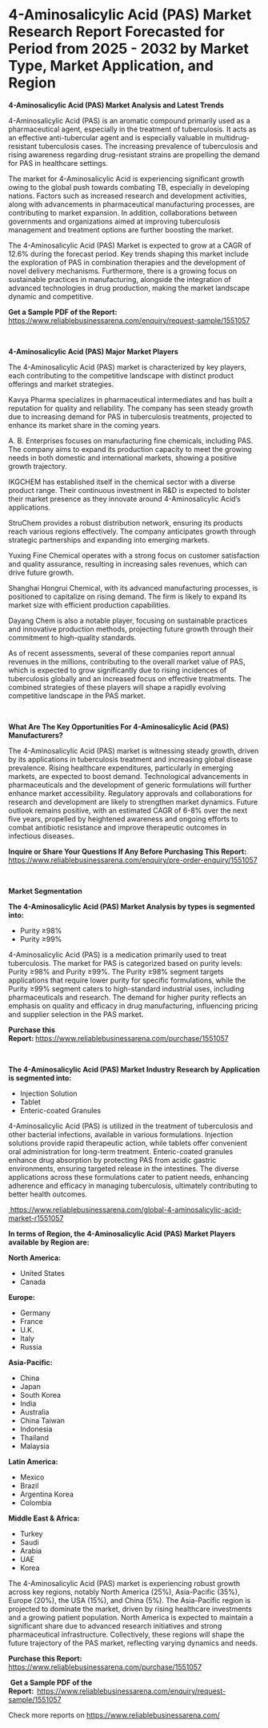 <p><h1>4-Aminosalicylic Acid (PAS) Market Research Report Forecasted for Period from 2025 -  2032 by Market Type, Market Application, and Region</h1></p><p><strong>4-Aminosalicylic Acid (PAS) Market Analysis and Latest Trends</strong></p>
<p><p>4-Aminosalicylic Acid (PAS) is an aromatic compound primarily used as a pharmaceutical agent, especially in the treatment of tuberculosis. It acts as an effective anti-tubercular agent and is especially valuable in multidrug-resistant tuberculosis cases. The increasing prevalence of tuberculosis and rising awareness regarding drug-resistant strains are propelling the demand for PAS in healthcare settings.</p><p>The market for 4-Aminosalicylic Acid is experiencing significant growth owing to the global push towards combating TB, especially in developing nations. Factors such as increased research and development activities, along with advancements in pharmaceutical manufacturing processes, are contributing to market expansion. In addition, collaborations between governments and organizations aimed at improving tuberculosis management and treatment options are further boosting the market.</p><p>The 4-Aminosalicylic Acid (PAS) Market is expected to grow at a CAGR of 12.6% during the forecast period. Key trends shaping this market include the exploration of PAS in combination therapies and the development of novel delivery mechanisms. Furthermore, there is a growing focus on sustainable practices in manufacturing, alongside the integration of advanced technologies in drug production, making the market landscape dynamic and competitive.</p></p>
<p><strong>Get a Sample PDF of the Report:&nbsp;</strong> <a href="https://www.reliablebusinessarena.com/enquiry/request-sample/1551057?utm_campaign=2112&utm_medium=2&utm_source=Github&utm_content=ia&utm_term=02042025&utm_id=4-aminosalicylic-acid-pas">https://www.reliablebusinessarena.com/enquiry/request-sample/1551057</a></p>
<p>&nbsp;</p>
<p><strong>4-Aminosalicylic Acid (PAS) Major Market Players</strong></p>
<p><p>The 4-Aminosalicylic Acid (PAS) market is characterized by key players, each contributing to the competitive landscape with distinct product offerings and market strategies. </p><p>Kavya Pharma specializes in pharmaceutical intermediates and has built a reputation for quality and reliability. The company has seen steady growth due to increasing demand for PAS in tuberculosis treatments, projected to enhance its market share in the coming years. </p><p>A. B. Enterprises focuses on manufacturing fine chemicals, including PAS. The company aims to expand its production capacity to meet the growing needs in both domestic and international markets, showing a positive growth trajectory. </p><p>IKGCHEM has established itself in the chemical sector with a diverse product range. Their continuous investment in R&D is expected to bolster their market presence as they innovate around 4-Aminosalicylic Acid’s applications.</p><p>StruChem provides a robust distribution network, ensuring its products reach various regions effectively. The company anticipates growth through strategic partnerships and expanding into emerging markets.</p><p>Yuxing Fine Chemical operates with a strong focus on customer satisfaction and quality assurance, resulting in increasing sales revenues, which can drive future growth.</p><p>Shanghai Hongrui Chemical, with its advanced manufacturing processes, is positioned to capitalize on rising demand. The firm is likely to expand its market size with efficient production capabilities.</p><p>Dayang Chem is also a notable player, focusing on sustainable practices and innovative production methods, projecting future growth through their commitment to high-quality standards.</p><p>As of recent assessments, several of these companies report annual revenues in the millions, contributing to the overall market value of PAS, which is expected to grow significantly due to rising incidences of tuberculosis globally and an increased focus on effective treatments. The combined strategies of these players will shape a rapidly evolving competitive landscape in the PAS market.</p></p>
<p>&nbsp;</p>
<p><strong>What Are The Key Opportunities For 4-Aminosalicylic Acid (PAS) Manufacturers?</strong></p>
<p><p>The 4-Aminosalicylic Acid (PAS) market is witnessing steady growth, driven by its applications in tuberculosis treatment and increasing global disease prevalence. Rising healthcare expenditures, particularly in emerging markets, are expected to boost demand. Technological advancements in pharmaceuticals and the development of generic formulations will further enhance market accessibility. Regulatory approvals and collaborations for research and development are likely to strengthen market dynamics. Future outlook remains positive, with an estimated CAGR of 6-8% over the next five years, propelled by heightened awareness and ongoing efforts to combat antibiotic resistance and improve therapeutic outcomes in infectious diseases.</p></p>
<p><strong>Inquire or Share Your Questions If Any Before Purchasing This Report:</strong> <a href="https://www.reliablebusinessarena.com/enquiry/pre-order-enquiry/1551057?utm_campaign=2112&utm_medium=2&utm_source=Github&utm_content=ia&utm_term=02042025&utm_id=4-aminosalicylic-acid-pas">https://www.reliablebusinessarena.com/enquiry/pre-order-enquiry/1551057</a></p>
<p>&nbsp;</p>
<p><strong>Market Segmentation</strong></p>
<p><strong>The 4-Aminosalicylic Acid (PAS) Market Analysis by types is segmented into:</strong></p>
<p><ul><li>Purity ≥98%</li><li>Purity ≥99%</li></ul></p>
<p><p>4-Aminosalicylic Acid (PAS) is a medication primarily used to treat tuberculosis. The market for PAS is categorized based on purity levels: Purity ≥98% and Purity ≥99%. The Purity ≥98% segment targets applications that require lower purity for specific formulations, while the Purity ≥99% segment caters to high-standard industrial uses, including pharmaceuticals and research. The demand for higher purity reflects an emphasis on quality and efficacy in drug manufacturing, influencing pricing and supplier selection in the PAS market.</p></p>
<p><strong>Purchase this Report:&nbsp;</strong><a href="https://www.reliablebusinessarena.com/purchase/1551057?utm_campaign=2112&utm_medium=2&utm_source=Github&utm_content=ia&utm_term=02042025&utm_id=4-aminosalicylic-acid-pas">https://www.reliablebusinessarena.com/purchase/1551057</a></p>
<p>&nbsp;</p>
<p><strong>The 4-Aminosalicylic Acid (PAS) Market Industry Research by Application is segmented into:</strong></p>
<p><ul><li>Injection Solution</li><li>Tablet</li><li>Enteric-coated Granules</li></ul></p>
<p><p>4-Aminosalicylic Acid (PAS) is utilized in the treatment of tuberculosis and other bacterial infections, available in various formulations. Injection solutions provide rapid therapeutic action, while tablets offer convenient oral administration for long-term treatment. Enteric-coated granules enhance drug absorption by protecting PAS from acidic gastric environments, ensuring targeted release in the intestines. The diverse applications across these formulations cater to patient needs, enhancing adherence and efficacy in managing tuberculosis, ultimately contributing to better health outcomes.</p></p>
<p><a href="https://www.reliablebusinessarena.com/global-4-aminosalicylic-acid-market-r1551057?utm_campaign=2112&utm_medium=2&utm_source=Github&utm_content=ia&utm_term=02042025&utm_id=4-aminosalicylic-acid-pas">&nbsp;https://www.reliablebusinessarena.com/global-4-aminosalicylic-acid-market-r1551057</a></p>
<p><strong>In terms of Region, the 4-Aminosalicylic Acid (PAS) Market Players available by Region are:</strong></p>
<p>
    <p> <strong> North America: </strong>
        <ul>
            <li>United States</li>
            <li>Canada</li>
        </ul>
        </p> 
    <p> <strong> Europe: </strong>
        <ul>
            <li>Germany</li>
            <li>France</li>
            <li>U.K.</li>
            <li>Italy</li>
            <li>Russia</li>
        </ul>
        </p> 
    <p> <strong> Asia-Pacific: </strong>
        <ul>
            <li>China</li>
            <li>Japan</li>
            <li>South Korea</li>
            <li>India</li>
            <li>Australia</li>
            <li>China Taiwan</li>
            <li>Indonesia</li>
            <li>Thailand</li>
            <li>Malaysia</li>
        </ul>
        </p> 
    <p> <strong> Latin America: </strong>
        <ul>
            <li>Mexico</li>
            <li>Brazil</li>
            <li>Argentina Korea</li>
            <li>Colombia</li>
        </ul>
        </p> 
    <p> <strong> Middle East & Africa: </strong>
        <ul>
            <li>Turkey</li>
            <li>Saudi</li>
            <li>Arabia</li>
            <li>UAE</li>
            <li>Korea</li>
        </ul>
    </p>
    </p>
<p><p>The 4-Aminosalicylic Acid (PAS) market is experiencing robust growth across key regions, notably North America (25%), Asia-Pacific (35%), Europe (20%), the USA (15%), and China (5%). The Asia-Pacific region is projected to dominate the market, driven by rising healthcare investments and a growing patient population. North America is expected to maintain a significant share due to advanced research initiatives and strong pharmaceutical infrastructure. Collectively, these regions will shape the future trajectory of the PAS market, reflecting varying dynamics and needs.</p></p>
<p><strong>Purchase this Report: </strong><a href="https://www.reliablebusinessarena.com/purchase/1551057?utm_campaign=2112&utm_medium=2&utm_source=Github&utm_content=ia&utm_term=02042025&utm_id=4-aminosalicylic-acid-pas">https://www.reliablebusinessarena.com/purchase/1551057</a></p>
<p>&nbsp;<strong>Get a Sample PDF of the Report:&nbsp;&nbsp;</strong><a href="https://www.reliablebusinessarena.com/enquiry/request-sample/1551057?utm_campaign=2112&utm_medium=2&utm_source=Github&utm_content=ia&utm_term=02042025&utm_id=4-aminosalicylic-acid-pas">https://www.reliablebusinessarena.com/enquiry/request-sample/1551057</a></p>
<p><strong></strong></p>
<p>Check more reports on <a href="https://www.reliablebusinessarena.com/?utm_campaign=2112&utm_medium=2&utm_source=Github&utm_content=ia&utm_term=02042025&utm_id=4-aminosalicylic-acid-pas">https://www.reliablebusinessarena.com/</a></p>
